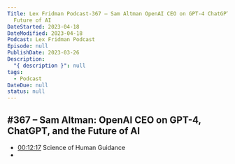 ```yaml
---
Title: Lex Fridman Podcast-367 – Sam Altman OpenAI CEO on GPT-4 ChatGPT and the
  Future of AI
DateStarted: 2023-04-18
DateModified: 2023-04-18
Podcast: Lex Fridman Podcast
Episode: null
PublishDate: 2023-03-26
Description:
  "{ description }": null
tags:
  - Podcast
DateDue: null
status: null
---
```


## #367 – Sam Altman: OpenAI CEO on GPT-4, ChatGPT, and the Future of AI

- [00:12:17](obsidian://podnotes?episodeName=%23367+%E2%80%93+Sam+Altman%3A+OpenAI+CEO+on+GPT-4%2C+ChatGPT%2C+and+the+Future+of+AI&url=https%3A%2F%2Flexfridman.com%2Ffeed%2Fpodcast%2F&time=737.594726) Science of Human Guidance
-

